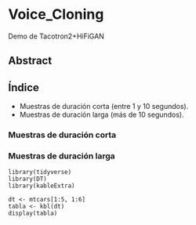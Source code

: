 # Voice_Cloning
Demo de Tacotron2+HiFiGAN


## Abstract



## Índice
 * Muestras de duración corta (entre 1 y 10 segundos).
 * Muestras de duración larga (más de 10 segundos).



### Muestras de duración corta 





### Muestras de duración larga

```{r, include = FALSE}
library(tidyverse)
library(DT)
library(kableExtra)
```
```{r, include = FALSE}
dt <- mtcars[1:5, 1:6]
tabla <- kbl(dt)
display(tabla)
```

